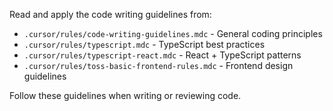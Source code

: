 Read and apply the code writing guidelines from:
- `.cursor/rules/code-writing-guidelines.mdc` - General coding principles
- `.cursor/rules/typescript.mdc` - TypeScript best practices
- `.cursor/rules/typescript-react.mdc` - React + TypeScript patterns
- `.cursor/rules/toss-basic-frontend-rules.mdc` - Frontend design guidelines

Follow these guidelines when writing or reviewing code.
